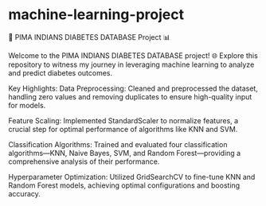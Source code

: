 # machine-learning-project
🚀 PIMA INDIANS DIABETES DATABASE Project 📊

Welcome to the PIMA INDIANS DIABETES DATABASE project! 🌐 Explore this repository to witness my journey in leveraging machine learning to analyze and predict diabetes outcomes.

Key Highlights:
Data Preprocessing: Cleaned and preprocessed the dataset, handling zero values and removing duplicates to ensure high-quality input for models.

Feature Scaling: Implemented StandardScaler to normalize features, a crucial step for optimal performance of algorithms like KNN and SVM.

Classification Algorithms: Trained and evaluated four classification algorithms—KNN, Naive Bayes, SVM, and Random Forest—providing a comprehensive analysis of their performance.

Hyperparameter Optimization: Utilized GridSearchCV to fine-tune KNN and Random Forest models, achieving optimal configurations and boosting accuracy.

